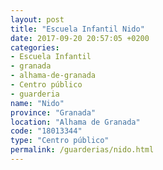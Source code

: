 ```yaml
---
layout: post
title: "Escuela Infantil Nido"
date: 2017-09-20 20:57:05 +0200
categories:
- Escuela Infantil
- granada
- alhama-de-granada
- Centro público
- guarderia
name: "Nido"
province: "Granada"
location: "Alhama de Granada"
code: "18013344"
type: "Centro público"
permalink: /guarderias/nido.html
---
```


